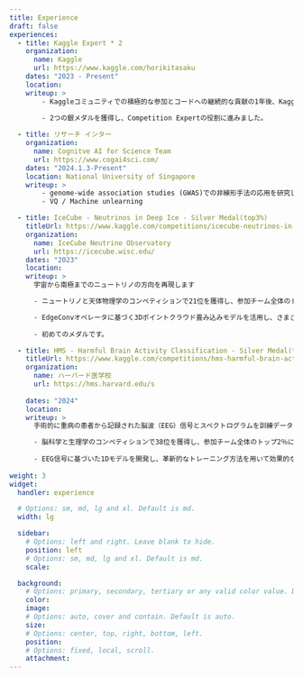 ```yaml
---
title: Experience
draft: false
experiences:
  - title: Kaggle Expert * 2
    organization:
      name: Kaggle
      url: https://www.kaggle.com/horikitasaku
    dates: "2023 - Present"
    location: 
    writeup: >
        - Kaggleコミュニティでの積極的な参加とコードへの継続的な貢献の1年後、Kaggle Notebook Expertを得ました。
  
        - 2つの銀メダルを獲得し、Competition Expertの役割に進みました。

  - title: リサーチ インター
    organization:
      name: Cognitve AI for Science Team
      url: https://www.cogai4sci.com/
    dates: "2024.1.3-Present"
    location: National University of Singapore
    writeup: >
        - genome-wide association studies (GWAS)での非線形手法の応用を研究しています。
        - VQ / Machine unlearning

  - title: IceCube - Neutrinos in Deep Ice - Silver Medal(top3%)
    titleUrl: https://www.kaggle.com/competitions/icecube-neutrinos-in-deep-ice
    organization:
      name: IceCube Neutrino Observatory
      url: https://icecube.wisc.edu/
    dates: "2023"
    location: 
    writeup: >
      宇宙から南極までのニュートリノの方向を再現します

      - ニュートリノと天体物理学のコンペティションで21位を獲得し、参加チーム全体のトップ3％にランクインしました。

      - EdgeConvオペレータに基づく3Dポイントクラウド畳み込みモデルを活用し、さまざまなRNNモデルを開発し、IceCubeの物理的原理に基づいた多段階トレーニング方法を採用しました。
  
      - 初めてのメダルです。

  - title: HMS - Harmful Brain Activity Classification - Silver Medal(top2%)
    titleUrl: https://www.kaggle.com/competitions/hms-harmful-brain-activity-classification
    organization:
      name: ハーバード医学校
      url: https://hms.harvard.edu/s
      
    dates: "2024"
    location: 
    writeup: >
      手術的に重病の患者から記録された脳波（EEG）信号とスペクトログラムを訓練データとして使用し、さまざまな有害な脳活動を分類するモデルを開発しました。

      - 脳科学と生理学のコンペティションで38位を獲得し、参加チーム全体のトップ2％にランクインしました。
  
      - EEG信号に基づいた1Dモデルを開発し、革新的なトレーニング方法を用いて効果的な1D+2Dマルチモーダルモデルを構築しました。
  
weight: 3
widget:
  handler: experience

  # Options: sm, md, lg and xl. Default is md.
  width: lg

  sidebar:
    # Options: left and right. Leave blank to hide.
    position: left
    # Options: sm, md, lg and xl. Default is md.
    scale:

  background:
    # Options: primary, secondary, tertiary or any valid color value. Default is primary.
    color:
    image:
    # Options: auto, cover and contain. Default is auto.
    size:
    # Options: center, top, right, bottom, left.
    position:
    # Options: fixed, local, scroll.
    attachment:
---
```

